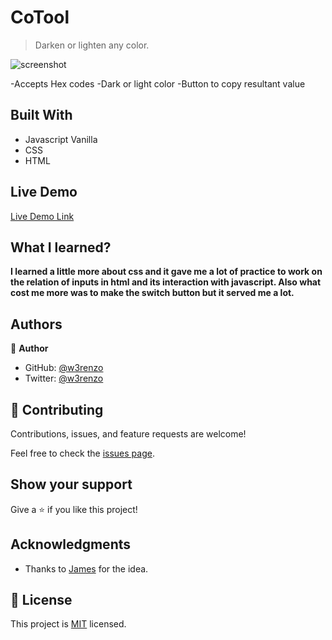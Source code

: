 
# CoTool

>Darken or lighten any color.

![screenshot](https://i.imgur.com/SQkRxcX.png)

-Accepts Hex codes
-Dark or light color
-Button to copy resultant value

## Built With

- Javascript Vanilla
- CSS
- HTML

## Live Demo

[Live Demo Link](https://renzobn.github.io/CoTool/)


## What I learned?

**I learned a little more about css and it gave me a lot of practice to work on the relation of inputs in html and its interaction with javascript. Also what cost me more was to make the switch button but it served me a lot.**


## Authors

👤 **Author**

- GitHub: [@w3renzo](https://github.com/w3renzo)
- Twitter: [@w3renzo](https://twitter.com/w3renzo)

## 🤝 Contributing

Contributions, issues, and feature requests are welcome!

Feel free to check the [issues page](issues/).

## Show your support

Give a ⭐️ if you like this project!

## Acknowledgments

- Thanks to [James](https://twitter.com/jamesqquick) for the idea.

## 📝 License

This project is [MIT](lic.url) licensed.
